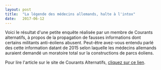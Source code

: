 ```yaml
---
layout: post
title:  "La légende des médecins allemands, halte à l'intox"
date:   2017-06-12
---
```

Voici le résultat d'une petite enquête réalisée par un membre de Courants alternatifs, à propos de la propagation de fausses informations dont certains militants anti-éoliens abusent. Peut-être avez-vous entendu parlé des cette information datant de 2015 selon laquelle les médecins allemands auraient demandé un moratoire total sur la constructions de parcs éoliens.

Pour lire l'article sur le site de Courants Alternatifs, <a href="https://ca-acigne.blogspot.com/2017/06/halte-lintox.html">cliquez sur ce lien</a>.
